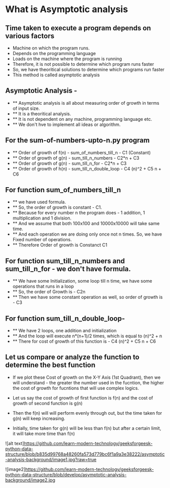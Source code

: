 
# What is Asymptotic analysis

## Time taken to execute a program depends on various factors
- Machine on which the program runs.
- Depends on the programming language
- Loads on the machine where the program is running
- Therefore, it is not possible to determine which program runs faster
- So, we have theoritical solutions to determine which programs run faster
- This method is called asymptotic analysis

## Asymptotic Analysis - 
- ** Asymptotic analysis is all about measuring order of growth in terms of input size.
- ** It is a theoritical analysis. 
- ** It is not dependent on any machine, programming language etc. 
- ** We don't hve to implement all ideas or algorithm.

 
## For the sum-of-numbers-upto-n.py program 
- ** Order of growth of f(n) - sum_of_numbers_till_n   - C1 (Constant)
- ** Order of growth of g(n) - sum_till_n_numbers      - C2*n + C3
- ** Order of growth of g(n) - sum_till_n_for          - C2*n + C3
- ** Order of growth of h(n) - sum_till_n_double_loop  - C4 (n)^2 + C5 n + C6

## For function sum_of_numbers_till_n 
- ** we have used formula.
- ** So, the order of growth is constant - C1.
- ** Because for every number n the program does - 1 addition, 1 multiplication and 1 division.
- ** And we assume that both 100x100 and 10000x10000 will take same time.
- ** And each operation we are doing only once not n times. So, we have Fixed number of operations.
- ** Therefore Order of growth is Constanct C1

## For function sum_till_n_numbers and  sum_till_n_for - we don't have formula.
- ** We have some Initialization, some loop till n time, we have some operations that runs in a loop
- ** So, the order of Growth is - C2n
- ** Then we have some constant operation as well, so order of growth is - C3
 
## For function sum_till_n_double_loop-
- ** We have 2 loops, one addition and initialization
- ** And the loop will execute n*(n+1)/2 times, which is equal to (n)^2 + n 
- ** There for cost of growth of this function is - C4 (n)^2 + C5 n + C6

## Let us compare or analyze the function to determine the best function
- If we plot these Cost of growth on the X-Y Axis (1st Quadrant), then we will understand - 
the greater the number used in the fucntion, the higher the cost of growth for fucntions that will use complex logics.

- Let us say the cost of growth of first function is f(n) and the cost of growth of second function is g(n)
- Then the f(n) will will perform evenly through out, but the time taken for g(n) will keep increasing. 
- Initially, time taken for g(n) will be less than f(n) but after a certain limit, it will take more time than f(n)

![alt text]https://github.com/learn-modern-technology/geeksforgeesk-python-data-structure/blob/b835d99768a48260fa573d779bc6f1a9a3e38222/asymptotic-analysis-background/image1.jpg?raw=true

![image2]https://github.com/learn-modern-technology/geeksforgeesk-python-data-structure/blob/develop/asymptotic-analysis-background/image2.jpg






